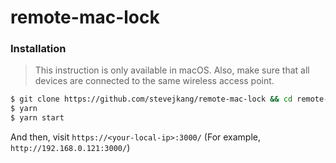 # remote-mac-lock

### Installation
> This instruction is only available in macOS.
> Also, make sure that all devices are connected to the same wireless access point.
```bash
$ git clone https://github.com/stevejkang/remote-mac-lock && cd remote-mac-lock
$ yarn
$ yarn start
```
And then, visit `https://<your-local-ip>:3000/` (For example, `http://192.168.0.121:3000/`)
